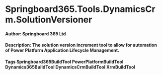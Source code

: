 # Springboard365.Tools.DynamicsCrm.SolutionVersioner

#### Author: Springboard 365 Ltd
#### Description: The solution version increment tool to allow for automation of Power Platform Application Lifecycle Management.
#### Tags Springboard365BuildTool PowerPlatformBuildTool Dynamics365BuildTool DynamicsCrmBuildTool XrmBuildTool
